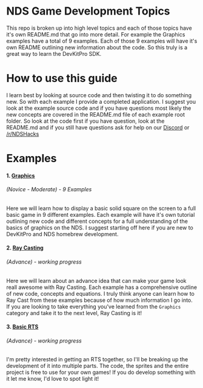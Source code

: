 # NDS Game Development Topics
This repo is broken up into high level topics and each of those topics have it's own README.md that go into more detail. For example the Graphics examples have a total of 9 examples. Each of those 9 examples will have it's own README outlining new information about the code. So this truly is a great way to learn the DevKitPro SDK.

# How to use this guide
I learn best by looking at source code and then twisting it to do something new. So with each example I provide a completed application. I suggest you look at the example source code and if you have questions most likely the new concepts are covered in the README.md file of each example root folder. So look at the code first if you have question, look at the README.md and if you still have questions ask for help on our [Discord](https://discord.gg/JtnxnDD) or [/r/NDSHacks](https://www.reddit.com/r/NDSHacks/)

# Examples

#### 1. [Graphics](/examples/Graphics/)
###### *(Novice - Moderate) - 9 Examples*

Here we will learn how to display a basic solid square on the screen to a full basic game in 9 different examples. Each example will have it's own tutorial outlining new code and different concepts for a full understanding of the basics of graphics on the NDS. I suggest starting off here if you are new to DevKitPro and NDS homebrew development.

#### 2. [Ray Casting](/examples/Ray_Casting/)
###### *(Advance) - working progress*

Here we will learn about an advance idea that can make your game look reall awesome with Ray Casting. Each example has a comprehensive outline of new code, concepts and equations. I truly think anyone can learn how to Ray Cast from these examples because of how much information I go into. If you are looking to take everything you've learned from the `Graphics` category and take it to the next level, Ray Casting is it!

#### 3. [Basic RTS](/examples/Basic-RTS/)
###### *(Advance) - working progress*

I'm pretty interested in getting an RTS together, so I'll be breaking up the development of it into multiple parts. The code, the sprites and the entire project is free to use for your own games! If you do develop something with it let me know, I'd love to spot light it!
